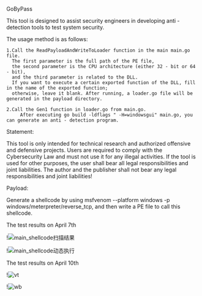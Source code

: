 GoByPass
  
  This tool is designed to assist security engineers in developing anti - detection tools to test system security.
  
  The usage method is as follows:
    
    1.Call the ReadPayloadAndWriteToLoader function in the main main.go file.
      The first parameter is the full path of the PE file,
      the second parameter is the CPU architecture (either 32 - bit or 64 - bit), 
      and the third parameter is related to the DLL.
      If you want to execute a certain exported function of the DLL, fill in the name of the exported function; 
      otherwise, leave it blank. After running, a loader.go file will be generated in the payload directory.
    
    2.Call the Gen1 function in loader.go from main.go. 
         After executing go build -ldflags " -H=windowsgui" main.go, you can generate an anti - detection program.

Statement:

This tool is only intended for technical research and authorized offensive and defensive projects. Users are required to comply with the Cybersecurity Law  and must not use it for any illegal activities. If the tool is used for other purposes, the user shall bear all legal responsibilities and joint liabilities. The author and the publisher shall not bear any legal responsibilities and joint liabilities!


Payload:
  
  Generate a shellcode by using msfvenom --platform windows -p windows/meterpreter/reverse_tcp, and then write a PE file to call this shellcode.

  
The test results on April 7th

!![main_shellcode扫描结果](https://github.com/user-attachments/assets/655f2f13-d46e-4761-9763-a49604bc3de4)

!![main_shellcode动态执行](https://github.com/user-attachments/assets/da487d70-65fb-4552-8681-95bd993a2c74)

The test results on April 10th

!![vt](https://github.com/user-attachments/assets/b2ab5fe1-f72d-4430-b37d-6c6eb83145c5)

!![wb](https://github.com/user-attachments/assets/7a78c15d-df29-4cc4-aef7-45598354b008)





